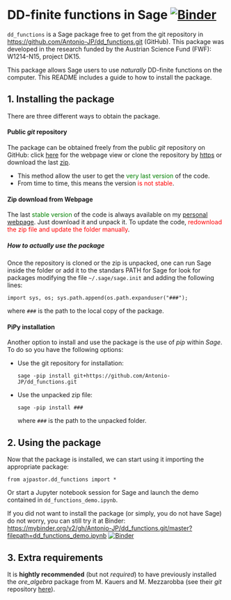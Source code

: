 
# **DD-finite functions in Sage** [![Binder](https://mybinder.org/badge_logo.svg)](https://mybinder.org/v2/gh/Antonio-JP/dd_functions.git/master?filepath=dd_functions_demo.ipynb)

`dd_functions` is a Sage package free to get from the git repository in https://github.com/Antonio-JP/dd_functions.git (GitHub). This package was developed in the research funded by the Austrian Science Fund  (FWF): W1214-N15, project DK15.

This package allows Sage users to use _naturally_ DD-finite functions on the computer. This README includes a guide to how to install the package.

## **1. Installing the package**
There are three different ways to obtain the package.

#### **Public _git_ repository**
The package can be obtained freely from the public _git_ repository on GitHub: click [here](https://github.com/Antonio-JP/dd_functions) for the webpage view or clone the repository by [https](https://github.com/Antonio-JP/dd_functions.git) or download the last [zip](https://github.com/Antonio-JP/dd_functions/archive/master.zip).

* This method allow the user to get the <font color="green">very last version</font> of the code.
* From time to time, this means the version <font color="red">is not stable</font>.

#### **Zip download from Webpage**
The last <font color="green">stable version</font> of the code is always available on my [personal webpage](https://www.dk-compmath.jku.at/people/antonio). Just download it and unpack it. To update the code, <font color="red">redownload the zip file and update the folder manually</font>.

##### **How to actually use the package**
Once the repository is cloned or the zip is unpacked, one can run Sage inside the folder or add it to the standars PATH for Sage for look for packages modifying the file `~/.sage/sage.init` and adding the following lines:

`import sys, os;
sys.path.append(os.path.expanduser("###");`
    
where `###` is the path to the local copy of the package.

#### **PiPy installation**
Another option to install and use the package is the use of _pip_ within _Sage_. To do so you have the following options:
* Use the git repository for installation:
  
  `sage -pip install git+https://github.com/Antonio-JP/dd_functions.git`
* Use the unpacked zip file:
  
  `sage -pip install ###`
  
  where `###` is the path to the unpacked folder.

## **2. Using the package**
Now that the package is installed, we can start using it importing the appropriate package:

`from ajpastor.dd_functions import *`

Or start a Jupyter notebook session for Sage and launch the demo contained in `dd_functions_demo.ipynb`.

If you did not want to install the package (or simply, you do not have Sage) do not worry, you can still try it at Binder:
https://mybinder.org/v2/gh/Antonio-JP/dd_functions.git/master?filepath=dd_functions_demo.ipynb [![Binder](https://mybinder.org/badge_logo.svg)](https://mybinder.org/v2/gh/Antonio-JP/dd_functions.git/master?filepath=dd_functions_demo.ipynb)

## **3. Extra requirements**
It is **hightly recommended** (but not *required*) to have previously installed the *ore_algebra* package from M. Kauers and M. Mezzarobba (see their *git* repository [here](https://github.com/mkauers/ore_algebra)).